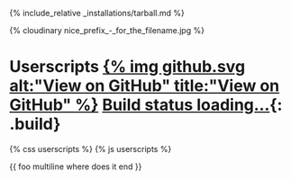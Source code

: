 {% include_relative _installations/tarball.md %}

{% cloudinary nice_prefix_-_for_the_filename.jpg %}

# Userscripts <span>[{% img github.svg alt:"View on GitHub" title:"View on GitHub" %}](https://github.com/Charcoal-SE/Userscripts) [Build <span>status loading…</span>](//travis-ci.org/Charcoal-SE/userscripts){: .build}</span>

{% css userscripts %}
{% js userscripts %}

{{ foo
multiline
where does it end }}
